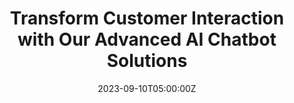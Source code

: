 ---
title: "Transform Customer Interaction with Our Advanced AI Chatbot Solutions"
meta_title: "AI Chatbot Solutions by H TECH VIP - Enhance Your Site Engagement"
description: "Elevate your customer engagement with H TECH VIP's innovative AI chatbot solutions. Our state-of-the-art AI chatbots are designed to streamline interactions, providing quick, efficient, and personalized responses 24/7. Ideal for industries ranging from e-commerce to customer support, our AI chatbots are programmed to understand and adapt to your business needs, ensuring a seamless experience for your customers. With our expertise in AI, let us help you revolutionize your customer service, boost satisfaction, and drive business growth. Experience the future of customer interaction with H TECH VIP's AI chatbot solutions."
date: 2023-09-10T05:00:00Z

image: "/images/chatbot.webp"
# Banner
banner:
  title: "Increase user engagement using AI on WordPress."
  content: "Introducing VIP AI CHATBOT: Where intelligence meets fun. Elevate user engagement and transform support like never before."
  image: "/images/chatbot.webp"
  button:
    enable: true
    label: "Get Started For Free"
    link: "https://github.com/htechvip/vip-ai-chatbot/"
  button2:
    enable: false
    label: "See Demo"
    link: "https://wp2.htechvip.com"

# Features
features:

  - title: "Benefits That'll Make You Go 'Whoa!'"
    image: "/images/chat2.svg"
    content: "Ready for a more interactive, fun, and engaged website with AI? Some of the key features are:"
    bulletpoints:
      - "Engage-o-matic: Boost customer engagement with exciting, AI-fueled conversations. It's like adding a sprinkle of fun and tons of utility to every interaction!"
      - "Customer Support? Nailed it! Seamless, intelligent, and always on point. No more 'Please hold' or 'Let me check'!"
      - "Instant Know-it-All: Instant access to data means faster answers. Your site's very own superhero, always in the know!"
      - "One-click install: Takes a second to install – all fine-tuned and ready to go! You don’t need a 747 cockpit dashboard to set things up here."
    button:
      enable: true
      label: "Get Started For Free"
      link: "https://github.com/htechvip/vip-ai-chatbot/"

  - title: "What's Included in VIP AI CHATBOT"
    image: "/images/chatperson.webp"
    content: "The best AI-powered chatbot in the world. Here is why."
    bulletpoints:
      - "Content-Savvy! Our chatbot's got a knack for the content on your site. It's like it did its homework without you ever asking."
      - "Not optimal enough? No problem! Seamlessly switch between various Large Language Models (LLM) to find the perfect vibe for your site."
      - "Responsible & Ethical: We're not just smart; we're kind-hearted too (no racist, no sexist stuff). Our AI chatbot talks responsibly."
    button:
      enable: true
      label: "Get Started Now"
      link: "https://github.com/htechvip/vip-ai-chatbot/"



  - title: "Need a hand increasing engagements?"
    image: "/images/analytics3.webp"
    content: "VIP AI CHATBOT feeds your users with useful information that will increase conversion."
    bulletpoints:
      - "Hyper-Intuitive Conversations: The VIP AI CHATBOT doesn't just chat; it connects. By tapping into your content, it crafts conversations that resonate, ensuring your visitors always feel seen and heard."
      - "Instant Answers, Happier Visitors: Say goodbye to users bouncing off due to unanswered questions. Our chatbot provides instantaneous responses, guiding them from curiosity to conversion."
      - "Always-On Engagement Booster: Whether it's day or night, our AI-powered buddy is always up for a chat. Consistent, 24/7 engagement ensures your users are never left hanging and always a step closer to taking action."
    button:
      enable: true
      label: "Get Started For Free"
      link: "https://github.com/htechvip/vip-ai-chatbot/"
---